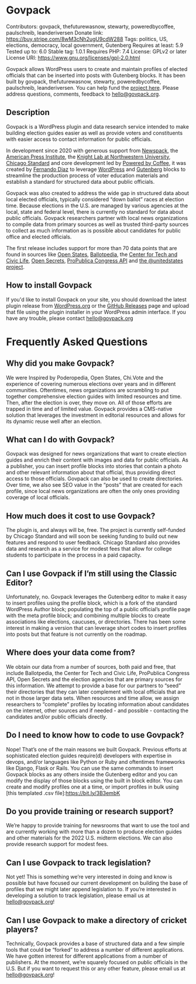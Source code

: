 # Govpack #
Contributors: govpack, thefuturewasnow, stewarty, poweredbycoffee, paulschreib, leanderiversen
Donate link: https://buy.stripe.com/8wM3cNh2ugU9cdW288
Tags: politics, US, elections, democracy, local government, Gutenberg
Requires at least: 5.9
Tested up to: 6.0
Stable tag: 1.0.1
Requires PHP: 7.4
License: GPLv2 or later
License URI: https://www.gnu.org/licenses/gpl-2.0.html


Govpack allows WordPress users to create and maintain profiles of elected officials that can be inserted into posts with Gutenberg blocks. It has been built by govpack, thefuturewasnow, stewarty, poweredbycoffee, paulschreib, leanderiversen. You can help fund the [project here](https://buy.stripe.com/8wM3cNh2ugU9cdW288). Please address questions, comments, feedback to hello@govpack.org.

## Description ##


Govpack is a WordPress plugin and data research service intended to make building election guides easier as well as provide voters and constituents with easier access to contact information for public officials. 


In development since 2020 with generous support from [Newspack](https://newspack.pub/), the [American Press Institute](https://www.americanpressinstitute.org/), the [Knight Lab at Northwestern University](https://knightlab.northwestern.edu/), [Chicago Standard](https://chicagostandard.co/) and core development led by [Powered by Coffee](https://poweredbycoffee.co.uk/), it was created by [Fernando Diaz](https://twitter.com/thefuturewasnow) to leverage [WordPress](https://wordpress.org/) and [Gutenberg](https://wordpress.org/gutenberg/) blocks to streamline the production process of voter education materials and establish a standard for structured data about public officials.  


Govpack was also created to address the wide gap in structured data about local elected officials, typically considered “down ballot” races at election time. Because elections in the U.S. are managed by various agencies at the local, state and federal level, there is currently no standard for data about public officials. Govpack researchers partner with local news organizations to compile data from primary sources as well as trusted third-party sources to collect as much information as is possible about candidates for public office and elected officials. 


The first release includes support for more than 70 data points that are found in sources like [Open States](https://openstates.org/), [Ballotpedia](https://ballotpedia.org/Main_Page), the [Center for Tech and Civic Life](https://www.techandciviclife.org/), [Open Secrets](https://www.opensecrets.org/), [ProPublica Congress API](https://projects.propublica.org/api-docs/congress-api/) and [the @unitedstates project](https://theunitedstates.io/). 


## How to install Govpack ##


If you'd like to install Govpack on your site, you should download the latest plugin release from [WordPress.org](https://wordpress.org/plugins/govpack/) or the [GitHub Releases](https://github.com/govpack-wp/govpack-plugin/releases) page and upload that file using the plugin installer in your WordPress admin interface. If you have any trouble, please contact hello@govpack.org


# Frequently Asked Questions #


## Why did you make Govpack? ##


We were Inspired by Poderopedia, Open States, Chi.Vote and the experience of covering numerous elections over years and in different communities. Oftentimes, news organizations are scrambling to put together comprehensive election guides with limited resources and time. Then, after the election is over, they move on. All of those efforts are trapped in time and of limited value. Govpack provides a CMS-native solution that leverages the investment in editorial resources and allows for its dynamic reuse well after an election. 


## What can I do with Govpack? ##


Govpack was designed for news organizations that want to create election guides and enrich their content with images and data for public officials. As a publisher, you can insert profile blocks into stories that contain a photo and other relevant information about that official, thus providing direct access to those officials. Govpack can also be used to create directories. Over time, we also see SEO value in the “posts” that are created for each profile, since local news organizations are often the only ones providing coverage of local officials.


## How much does it cost to use Govpack? ##


The plugin is, and always will be, free. The project is currently self-funded by Chicago Standard and will soon be seeking funding to build out new features and respond to user feedback. Chicago Standard also provides data and research as a service for modest fees that allow for college students to participate in the process in a paid capacity. 


## Can I use Govpack if I’m still using the Classic Editor? ##


Unfortunately, no. Govpack leverages the Gutenberg editor to make it easy to insert profiles using the profile block, which is a fork of the standard WordPress Author block; populating the top of a public official’s profile page with the meta profile block; and combining multiple blocks to create associations like elections, caucuses, or directories. There has been some interest in making a version that can leverage short codes to insert profiles into posts but that feature is not currently on the roadmap.  


## Where does your data come from? ##


We obtain our data from a number of sources, both paid and free, that include Ballotpedia, the Center for Tech and Civic Life, ProPublica Congress API, Open Secrets and the election agencies that are primary sources for this information. We attempt to provide a base for our partners to “seed” their directories that they can later complement with local officials that are not in those larger data sets. When resources and time allow, we assign researchers to “complete” profiles by locating information about candidates on the internet, other sources and if needed - and possible - contacting the candidates and/or public officials directly.   


## Do I need to know how to code to use Govpack? ##


Nope! That’s one of the main reasons we built Govpack. Previous efforts at sophisticated election guides require(d) developers with expertise in devops, and/or languages like Python or Ruby and oftentimes frameworks like Django, Flask or Rails. You can use the same commands to insert Govpack blocks as any others inside the Gutenberg editor and you can modify the display of those blocks using the built in block editor. You can create and modify profiles one at a time, or import profiles in bulk using [this templated .csv file]:https://bit.ly/3B3embK


## Do you provide training or research support? ##


We’re happy to provide training for newsrooms that want to use the tool and are currently working with more than a dozen to produce election guides and other materials for the 2022 U.S. midterm elections. We can also provide research support for modest fees. 


## Can I use Govpack to track legislation? ##


Not yet! This is something we’re very interested in doing and know is possible but have focused our current development on building the base of profiles that we might later append legislation to. If you’re interested in developing a solution to track legislation, please email us at hello@govpack.org!


## Can I use Govpack to make a directory of cricket players? ##


Technically, Govpack provides a base of structured data and a few simple tools that could be “forked” to address a number of different applications. We have gotten interest for different applications from a number of publishers. At the moment, we’re squarely focused on public officials in the U.S. But if you want to request this or any other feature, please email us at hello@govpack.org!
